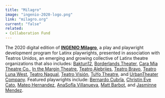 ```yaml
---
title: "Milagro"
image: "ingenio-2020-logo.png"
link: "milagro.org"
current: "false"
related:
- Collaboration Fund
---
```


The 2020 digital edition of **[INGENIO Milagro](https://milagro.org/event/ingenio-2020/)**, a play and playwright development program for Latinx playwrights, presented in association with Teatros Unidos, an emerging and growing collective of Latinx theatre organizations that also includes: [Baktun12](https://baktun12.com/), [Borderlands Theater](http://www.borderlandstheater.org/), [Cara Mia Theatre Co.](https://www.caramiatheatre.org/), [In the Margin Theatre](https://www.inthemargintheatre.org/), [Teatro Alebrijes](https://colectivoala.wixsite.com/colectivoala/teatro-alebrijes), [Teatro Bravo](https://www.teatrobravo.org/), [Teatro Luna West](https://www.teatrolunawest.org/), [Teatro Nagual](https://www.facebook.com/TeatroNagual/), [Teatro Visión](https://www.teatrovision.org/), [TuYo Theatre](https://www.tuyotheatre.org/),  and [UrbanTheater Company](https://urbantheaterchicago.org/). Featured playwrights include: [Bernardo Cubrîa](https://newplayexchange.org/users/6130/bernardo-cubria), [Christin Eve Cato](https://newplayexchange.org/users/39493/christin-eve-cato), [Mateo Hernandez](https://www.caramiatheatre.org/ingenio-2020), [AnaSofîa Villanueva](https://newplayexchange.org/users/21623/anasof%C3%ADa-villanueva), [Matt Barbot](https://newplayexchange.org/users/1342/matt-barbot), and [Jasminne Mendez](http://www.jasminnemendez.com/).
